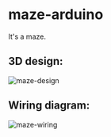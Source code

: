 # maze-arduino
It's a maze.

## 3D design:
![maze-design](https://user-images.githubusercontent.com/65773072/172263951-9ed2db7e-ed9a-467c-ae32-2c551caa9879.jpg)

## Wiring diagram:
![maze-wiring](https://user-images.githubusercontent.com/65773072/172264099-31f8da38-4554-407f-87a1-e417db18760a.jpg)
